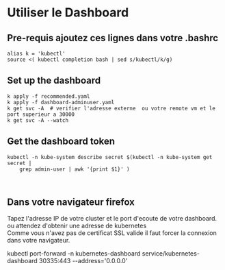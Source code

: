 # Utiliser le Dashboard

## Pre-requis ajoutez ces lignes dans votre .bashrc
```shell
alias k = 'kubectl'
source <( kubectl completion bash | sed s/kubectl/k/g)
```
## Set up the dashboard
```shell
k apply -f recommended.yaml 
k apply -f dashboard-adminuser.yaml
k get svc -A  # verifier l'adresse externe  ou votre remote vm et le port superieur a 30000
k get svc -A --watch 
```


## Get the dashboard token
```shell script
kubectl -n kube-system describe secret $(kubectl -n kube-system get secret |
    grep admin-user | awk '{print $1}' )
        
     
```
## Dans votre navigateur firefox 
Tapez l'adresse IP de votre cluster et le port d'ecoute de votre dashboard. 
ou attendez d'obtenir une adresse de kubernetes  
Comme vous n'avez pas de certificat SSL valide il faut forcer la connexion dans votre navigateur.

kubectl port-forward -n kubernetes-dashboard  service/kubernetes-dashboard 30335:443 --address='0.0.0.0'
